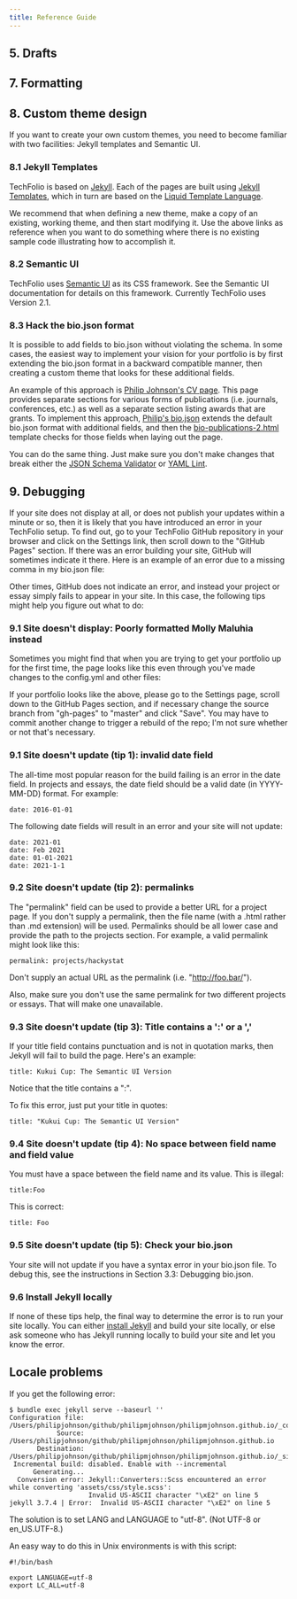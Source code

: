 ```yaml
---
title: Reference Guide
---
```


## 5. Drafts


## 7. Formatting

## 8. Custom theme design

If you want to create your own custom themes, you need to become familiar with two facilities: Jekyll templates and Semantic UI.

### 8.1 Jekyll Templates

TechFolio is based on [Jekyll](https://jekyllrb.com/).  Each of the pages are built using [Jekyll Templates](https://jekyllrb.com/docs/templates/), which in turn are based on the [Liquid Template Language](https://github.com/Shopify/liquid/wiki).

We recommend that when defining a new theme, make a copy of an existing, working theme, and then start modifying it. Use the above links as reference when you want to do something where there is no existing sample code illustrating how to accomplish it.

### 8.2 Semantic UI

TechFolio uses [Semantic UI](http://semantic-ui.com/) as its CSS framework.  See the Semantic UI documentation for details on this framework. Currently TechFolio uses Version 2.1.

### 8.3 Hack the bio.json format

It is possible to add fields to bio.json without violating the schema.  In some cases, the easiest way to implement your vision for your portfolio is by first extending the bio.json format in a backward compatible manner, then creating a custom theme that looks for these additional fields.

An example of this approach is [Philip Johnson's CV page](https://philipmjohnson.github.io/bio/).  This page provides separate sections for various forms of publications (i.e. journals, conferences, etc.) as well as a separate section listing awards that are grants.  To implement this approach, [Philip's bio.json](https://github.com/philipmjohnson/philipmjohnson.github.io/blob/master/_data/bio.json) extends the default bio.json format with additional fields, and then the [bio-publications-2.html](https://github.com/techfolios/template/blob/master/_includes/bio-publications-2.html) template checks for those fields when laying out the page.

You can do the same thing. Just make sure you don't make changes that break either the [JSON Schema Validator](http://www.jsonschemavalidator.net/) or [YAML Lint](http://www.yamllint.com/).

## 9. Debugging

If your site does not display at all, or does not publish your updates within a minute or so, then it is likely that you have introduced an error in your TechFolio setup.  To find out, go to your TechFolio GitHub repository in your browser and click on the Settings link, then scroll down to the "GitHub Pages" section.  If there was an error building your site, GitHub will sometimes indicate it there. Here is an example of an error due to a missing comma in my bio.json file:

Other times, GitHub does not indicate an error, and instead your project or essay simply fails to appear in your site. In this case, the following tips might help you figure out what to do:

### 9.1 Site doesn't display: Poorly formatted Molly Maluhia instead

Sometimes you might find that when you are trying to get your portfolio up for the first time, the page looks like this even through you've made changes to the config.yml and other files:

If your portfolio looks like the above, please go to the Settings page, scroll down to the GitHub Pages section, and if necessary change the source branch from "gh-pages" to "master" and click "Save".  You may have to commit another change to trigger a rebuild of the repo; I'm not sure whether or not that's necessary.

### 9.1 Site doesn't update (tip 1): invalid date field

The all-time most popular reason for the build failing is an error in the date field. In projects and essays, the date field should be a valid date (in YYYY-MM-DD) format. For example:

```
date: 2016-01-01
```

The following date fields will result in an error and your site will not update:

```
date: 2021-01
date: Feb 2021
date: 01-01-2021
date: 2021-1-1
```


### 9.2 Site doesn't update (tip 2): permalinks

The "permalink" field can be used to provide a better URL for a project page. If you don't supply a permalink, then the file name (with a .html rather than .md extension) will be used. Permalinks should be all lower case and provide the path to the projects section.  For example, a valid permalink might look like this:

```
permalink: projects/hackystat
```

Don't supply an actual URL as the permalink (i.e. "http://foo.bar/").

Also, make sure you don't use the same permalink for two different projects or essays. That will make one unavailable.

### 9.3 Site doesn't update (tip 3): Title contains a ':' or a ','

If your title field contains punctuation and is not in quotation marks, then Jekyll will fail to build the page. Here's an example:

```
title: Kukui Cup: The Semantic UI Version
```

Notice that the title contains a ":".

To fix this error, just put your title in quotes:

```
title: "Kukui Cup: The Semantic UI Version"
```

### 9.4 Site doesn't update (tip 4): No space between field name and field value

You must have a space between the field name and its value. This is illegal:

```
title:Foo
```

This is correct:

```
title: Foo
```

### 9.5 Site doesn't update (tip 5): Check your bio.json

Your site will not update if you have a syntax error in your bio.json file. To debug this, see the instructions in Section 3.3: Debugging bio.json.

### 9.6 Install Jekyll locally

If none of these tips help, the final way to determine the error is to run your site locally. You can either [install Jekyll](https://jekyllrb.com/) and build your site locally, or else ask someone who has Jekyll running locally to build your site and let you know the error.

## Locale problems

If you get the following error:

```
$ bundle exec jekyll serve --baseurl ''
Configuration file: /Users/philipjohnson/github/philipmjohnson/philipmjohnson.github.io/_config.yml
            Source: /Users/philipjohnson/github/philipmjohnson/philipmjohnson.github.io
       Destination: /Users/philipjohnson/github/philipmjohnson/philipmjohnson.github.io/_site
 Incremental build: disabled. Enable with --incremental
      Generating...
  Conversion error: Jekyll::Converters::Scss encountered an error while converting 'assets/css/style.scss':
                    Invalid US-ASCII character "\xE2" on line 5
jekyll 3.7.4 | Error:  Invalid US-ASCII character "\xE2" on line 5
```

The solution is to set LANG and LANGUAGE to "utf-8". (Not UTF-8 or en_US.UTF-8.)

An easy way to do this in Unix environments is with this script:

```
#!/bin/bash

export LANGUAGE=utf-8
export LC_ALL=utf-8
```

